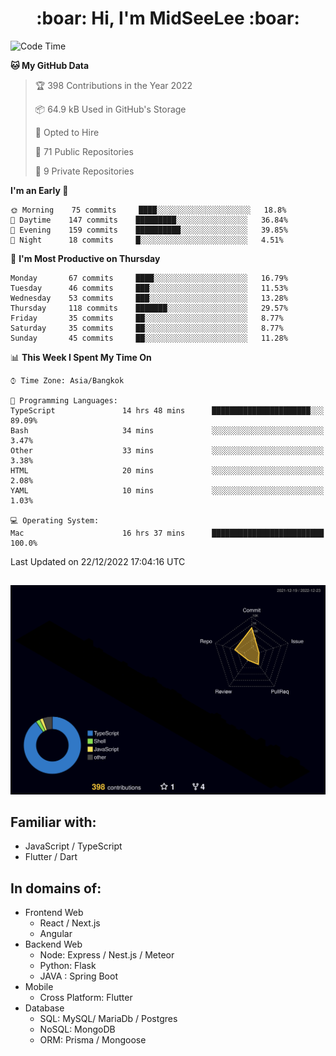 <h1 align="center"> :boar: Hi, I'm MidSeeLee :boar:</h1>
 
<!--START_SECTION:waka-->
![Code Time](http://img.shields.io/badge/Code%20Time-58%20hrs%208%20mins-blue)

**🐱 My GitHub Data** 

> 🏆 398 Contributions in the Year 2022
 > 
> 📦 64.9 kB Used in GitHub's Storage 
 > 
> 💼 Opted to Hire
 > 
> 📜 71 Public Repositories 
 > 
> 🔑 9 Private Repositories  
 > 
**I'm an Early 🐤** 

```text
🌞 Morning    75 commits     ████░░░░░░░░░░░░░░░░░░░░░   18.8% 
🌆 Daytime    147 commits    █████████░░░░░░░░░░░░░░░░   36.84% 
🌃 Evening    159 commits    ██████████░░░░░░░░░░░░░░░   39.85% 
🌙 Night      18 commits     █░░░░░░░░░░░░░░░░░░░░░░░░   4.51%

```
📅 **I'm Most Productive on Thursday** 

```text
Monday       67 commits     ████░░░░░░░░░░░░░░░░░░░░░   16.79% 
Tuesday      46 commits     ███░░░░░░░░░░░░░░░░░░░░░░   11.53% 
Wednesday    53 commits     ███░░░░░░░░░░░░░░░░░░░░░░   13.28% 
Thursday     118 commits    ███████░░░░░░░░░░░░░░░░░░   29.57% 
Friday       35 commits     ██░░░░░░░░░░░░░░░░░░░░░░░   8.77% 
Saturday     35 commits     ██░░░░░░░░░░░░░░░░░░░░░░░   8.77% 
Sunday       45 commits     ██░░░░░░░░░░░░░░░░░░░░░░░   11.28%

```


📊 **This Week I Spent My Time On** 

```text
⌚︎ Time Zone: Asia/Bangkok

💬 Programming Languages: 
TypeScript               14 hrs 48 mins      ██████████████████████░░░   89.09% 
Bash                     34 mins             ░░░░░░░░░░░░░░░░░░░░░░░░░   3.47% 
Other                    33 mins             ░░░░░░░░░░░░░░░░░░░░░░░░░   3.38% 
HTML                     20 mins             ░░░░░░░░░░░░░░░░░░░░░░░░░   2.08% 
YAML                     10 mins             ░░░░░░░░░░░░░░░░░░░░░░░░░   1.03%

💻 Operating System: 
Mac                      16 hrs 37 mins      █████████████████████████   100.0%

```


 Last Updated on 22/12/2022 17:04:16 UTC
<!--END_SECTION:waka-->

##

![](./profile-3d-contrib/profile-night-rainbow.svg)

## Familiar with:
- JavaScript / TypeScript
- Flutter / Dart

## In domains of:
- Frontend Web
  - React / Next.js
  - Angular
- Backend Web
  - Node: Express / Nest.js / Meteor
  - Python: Flask
  - JAVA : Spring Boot
- Mobile
  - Cross Platform: Flutter
- Database
  - SQL: MySQL/ MariaDb / Postgres
  - NoSQL: MongoDB
  - ORM: Prisma / Mongoose
